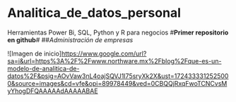 # Analitica_de_datos_personal
Herramientas Power Bi, SQL, Python y R para negocios
#**Primer repositorio en github**#
##*Administración de empresas*

![Imagen de inicio]https://www.google.com/url?sa=i&url=https%3A%2F%2Fwww.northware.mx%2Fblog%2Fque-es-un-modelo-de-analitica-de-datos%2F&psig=AOvVaw3nL4oajSQVJ1I75sryXk2X&ust=1724333312525000&source=images&cd=vfe&opi=89978449&ved=0CBQQjRxqFwoTCNCvsMyYhogDFQAAAAAdAAAAABAE
